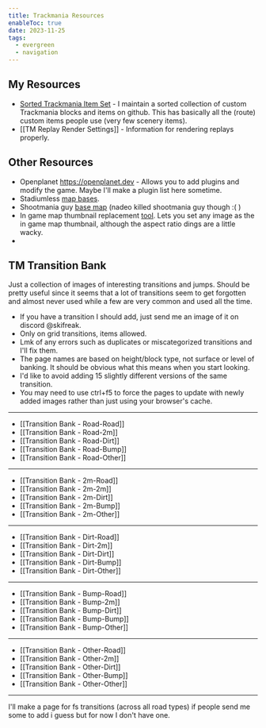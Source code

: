 ```yaml
---
title: Trackmania Resources
enableToc: true
date: 2023-11-25
tags:
  - evergreen
  - navigation
---
```

## My Resources
- [Sorted Trackmania Item Set](https://github.com/ski-freak/TrackmaniaItemsSorted) - I maintain a sorted collection of custom Trackmania blocks and items on github. This has basically all the (route) custom items people use (very few scenery items).
- [[TM Replay Render Settings]] - Information for rendering replays properly.
## Other Resources
- Openplanet https://openplanet.dev - Allows you to add plugins and modify the game. Maybe I'll make a plugin list here sometime. 
- Stadiumless [map bases](https://openplanet.dev/file/48).
- Shootmania guy [base map](https://openplanet.dev/file/47) (nadeo killed shootmania guy though :( )
- In game map thumbnail replacement [tool](https://openplanet.dev/file/14). Lets you set any image as the in game map thumbnail, although the aspect ratio dings are a little wacky.
- 

## TM Transition Bank
Just a collection of images of interesting transitions and jumps. Should be pretty useful since it seems that a lot of transitions seem to get forgotten and almost never used while a few are very common and used all the time.

- If you have a transition I should add, just send me an image of it on discord @skifreak.
- Only on grid transitions, items allowed.
- Lmk of any errors such as duplicates or miscategorized transitions and I'll fix them.
- The page names are based on height/block type, not surface or level of banking. It should be obvious what this means when you start looking.
- I'd like to avoid adding 15 slightly different versions of the same transition.
- You may need to use ctrl+f5 to force the pages to update with newly added images rather than just using your browser's cache.
---
- [[Transition Bank - Road-Road]]
- [[Transition Bank - Road-2m]]
- [[Transition Bank - Road-Dirt]]
- [[Transition Bank - Road-Bump]]
- [[Transition Bank - Road-Other]]
---
- [[Transition Bank - 2m-Road]]
- [[Transition Bank - 2m-2m]]
- [[Transition Bank - 2m-Dirt]]
- [[Transition Bank - 2m-Bump]]
- [[Transition Bank - 2m-Other]]
---
- [[Transition Bank - Dirt-Road]]
- [[Transition Bank - Dirt-2m]]
- [[Transition Bank - Dirt-Dirt]]
- [[Transition Bank - Dirt-Bump]]
- [[Transition Bank - Dirt-Other]]
---
- [[Transition Bank - Bump-Road]]
- [[Transition Bank - Bump-2m]]
- [[Transition Bank - Bump-Dirt]]
- [[Transition Bank - Bump-Bump]]
- [[Transition Bank - Bump-Other]]
---
- [[Transition Bank - Other-Road]]
- [[Transition Bank - Other-2m]]
- [[Transition Bank - Other-Dirt]]
- [[Transition Bank - Other-Bump]]
- [[Transition Bank - Other-Other]]
---
I'll make a page for fs transitions (across all road types) if people send me some to add i guess but for now I don't have one.